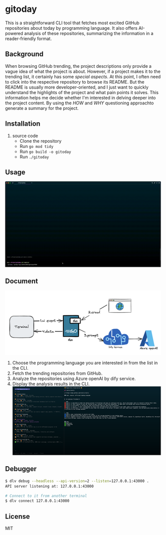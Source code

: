# gitoday
This is a straightforward CLI tool that fetches most excited GitHub repositories about today by programming language. It also offers AI-powered analysis of these repositories, summarizing the information in a reader-friendly format.
## Background
When browsing GitHub trending, the project descriptions only provide a vague idea of what the project is about. However, if a project makes it to the trending list, it certainly has some *special aspects*. At this point, I often need to click into the respective repository to browse its README. But the README is usually more developer-oriented, and I just want to quickly understand the highlights of the project and what pain points it solves. This information helps me decide whether I'm interested in delving deeper into the project content. By using the *HOW* and *WHY* questioning approachto generate a summary for the project. 
## Installation
1. source code
   - Clone the repository
   - Run `go mod tidy`
   - Run `go build -o gitoday`
   - Run `./gitoday`
## Usage
![Usage Example](https://github.com/winterfx/gitoday/blob/main/doc/usage.gif)
## Document
![](./doc/flow.png)

1. Choose the programming language you are interested in from the list in the CLI.
2. Fetch the trending repositories from GitHub.
3. Analyze the repositories using Azure openAI by dify service.
4. Display the analysis results in the CLI.
![](./doc/case.png)

## Debugger
```bash
$ dlv debug --headless --api-version=2 --listen=127.0.0.1:43000 .
API server listening at: 127.0.0.1:43000
```
```bash
# Connect to it from another terminal
$ dlv connect 127.0.0.1:43000
```
## License
MIT
